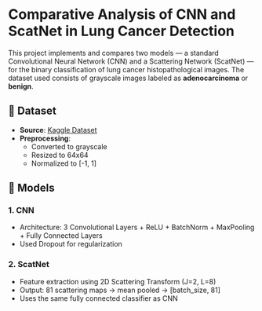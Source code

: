 # Comparative Analysis of CNN and ScatNet in Lung Cancer Detection

This project implements and compares two models — a standard Convolutional Neural Network (CNN) and a Scattering Network (ScatNet) — for the binary classification of lung cancer histopathological images. The dataset used consists of grayscale images labeled as **adenocarcinoma** or **benign**.

## 📁 Dataset

- **Source**: [Kaggle Dataset](https://www.kaggle.com/datasets/rm1000/lung-cancer-histopathological-images)
- **Preprocessing**:
  - Converted to grayscale
  - Resized to 64x64
  - Normalized to [-1, 1]

## 🧠 Models

### 1. CNN
- Architecture: 3 Convolutional Layers + ReLU + BatchNorm + MaxPooling + Fully Connected Layers
- Used Dropout for regularization

### 2. ScatNet
- Feature extraction using 2D Scattering Transform (J=2, L=8)
- Output: 81 scattering maps → mean pooled → [batch_size, 81]
- Uses the same fully connected classifier as CNN
